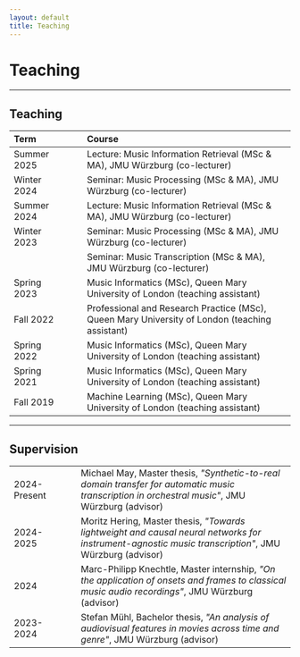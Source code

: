 ```yaml
---
layout: default
title: Teaching
---
```


# Teaching

---

## Teaching

| Term          |                           | Course |
|:------------- |:------------------------- |:----- |
| Summer 2025   | &nbsp;&nbsp;&nbsp;&nbsp;  | Lecture: Music Information Retrieval (MSc & MA), JMU Würzburg (co-lecturer) |
| Winter 2024   | &nbsp;&nbsp;&nbsp;&nbsp;  | Seminar: Music Processing (MSc & MA), JMU Würzburg (co-lecturer) |
| Summer 2024   | &nbsp;&nbsp;&nbsp;&nbsp;  | Lecture: Music Information Retrieval (MSc & MA), JMU Würzburg (co-lecturer) |
| Winter 2023   | &nbsp;&nbsp;&nbsp;&nbsp;  | Seminar: Music Processing (MSc & MA), JMU Würzburg (co-lecturer) |
|               | &nbsp;&nbsp;&nbsp;&nbsp;  | Seminar: Music Transcription (MSc & MA), JMU Würzburg (co-lecturer) |
| Spring 2023   | &nbsp;&nbsp;&nbsp;&nbsp;  | Music Informatics (MSc), Queen Mary University of London (teaching assistant) |
| Fall 2022     | &nbsp;&nbsp;&nbsp;&nbsp;  | Professional and Research Practice (MSc), Queen Mary University of London (teaching assistant) |
| Spring 2022   | &nbsp;&nbsp;&nbsp;&nbsp;  | Music Informatics (MSc), Queen Mary University of London (teaching assistant) |
| Spring 2021   | &nbsp;&nbsp;&nbsp;&nbsp;  | Music Informatics (MSc), Queen Mary University of London (teaching assistant) |
| Fall 2019     | &nbsp;&nbsp;&nbsp;&nbsp;  | Machine Learning (MSc), Queen Mary University of London (teaching assistant) |

---

## Supervision

|                   |                           |       |
|:----------------- |:------------------------- |:----- |
| 2024-Present   | &nbsp;&nbsp;&nbsp;&nbsp;  | Michael May, Master thesis, *"Synthetic-to-real domain transfer for automatic music transcription in orchestral music"*, JMU Würzburg (advisor) |
| 2024-2025      | &nbsp;&nbsp;&nbsp;&nbsp;  | Moritz Hering, Master thesis, *"Towards lightweight and causal neural networks for instrument-agnostic music transcription"*, JMU Würzburg (advisor) |
| 2024              | &nbsp;&nbsp;&nbsp;&nbsp;  | Marc-Philipp Knechtle, Master internship, *"On the application of onsets and frames to classical music audio recordings"*, JMU Würzburg (advisor) |
| 2023-2024      | &nbsp;&nbsp;&nbsp;&nbsp;  | Stefan Mühl, Bachelor thesis, *"An analysis of audiovisual features in movies across time and genre"*, JMU Würzburg (advisor) |

